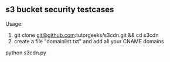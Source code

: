 ## s3 bucket security testcases

Usage:
1. git clone git@github.com:tutorgeeks/s3cdn.git && cd s3cdn
2. create a file "domainlist.txt" and add all your CNAME domains

python s3cdn.py
